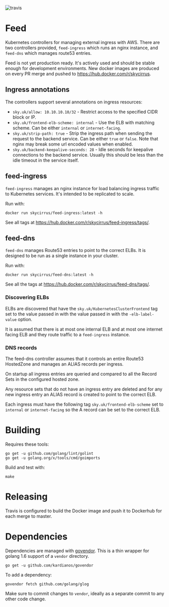 ![travis](https://travis-ci.org/sky-uk/feed.svg?branch=master)

# Feed

Kubernetes controllers for managing external ingress with AWS. There are two controllers provided, `feed-ingress` which runs an nginx instance, and `feed-dns` which manages route53 entries.

Feed is not yet production ready. It's actively used and should be stable enough for development environments. New docker images are produced on every PR merge and pushed to https://hub.docker.com/r/skycirrus.

## Ingress annotations

The controllers support several annotations on ingress resources:

- `sky.uk/allow: 10.10.10.10/32` - Restrict access to the specified CIDR block or IP.
- `sky.uk/frontend-elb-scheme: internal` - Use the ELB with matching scheme. Can be either `internal` or `internet-facing`.
- `sky.uk/strip-path: true` - Strip the ingress path when sending the request to the backend service. Can be either `true` or `false`. Note that nginx may break some url encoded values when enabled.
- `sky.uk/backend-keepalive-seconds: 28` - Idle seconds for keepalive connections to the backend service. Usually this should be less than the idle timeout in the service itself.

## feed-ingress

`feed-ingress` manages an nginx instance for load balancing ingress traffic to Kubernetes services.
It's intended to be replicated to scale.

Run with:

    docker run skycirrus/feed-ingress:latest -h

See all tags at https://hub.docker.com/r/skycirrus/feed-ingress/tags/.

## feed-dns

`feed-dns` manages Route53 entries to point to the correct ELBs. It is designed to be run as a single
instance in your cluster.

Run with:

    docker run skycirrus/feed-dns:latest -h
    
See all the tags at https://hub.docker.com/r/skycirrus/feed-dns/tags/.

### Discovering ELBs

ELBs are discovered that have the `sky.uk/KubernetesClusterFrontend` tag set to the value passed in
with the value passed in with the `-elb-label-value` option.

It is assumed that there is at most one internal ELB and at most one internet facing ELB and they route traffic
to a `feed-ingress` instance.

### DNS records

The feed-dns controller assumes that it controls an entire Route53 HostedZone and manages an ALIAS records per
ingress.

On startup all ingress entries are queried and compared to all the Record Sets in the
configured hosted zone.

Any resource sets that do not have an ingress entry are deleted and for any new ingress entry an ALIAS record is created
to point to the correct ELB.

Each ingress must have the following tag `sky.uk/frontend-elb-scheme` set to `internal` or `internet-facing` so the A record can be set to the correct
ELB.

# Building

Requires these tools:

    go get -u github.com/golang/lint/golint
    go get -u golang.org/x/tools/cmd/goimports
    
Build and test with:

    make
    
# Releasing

Travis is configured to build the Docker image and push it to Dockerhub for each merge to master.

# Dependencies

Dependencies are managed with [govendor](https://github.com/kardianos/govendor). 
This is a thin wrapper for golang 1.6 support of a `vendor` directory.

    go get -u github.com/kardianos/govendor

To add a dependency:

    govendor fetch github.com/golang/glog

Make sure to commit changes to `vendor`, ideally as a separate commit to any other code change.

